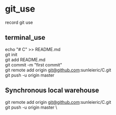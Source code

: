 # git_use
  record git use

## terminal_use
echo "# C" >> README.md \
git init\
git add README.md \
git commit -m "first commit" \
git remote add origin git@github.com:sunleieric/C.git \
git push -u origin master 
## Synchronous local warehouse
git remote add origin git@github.com:sunleieric/C.git \
git push -u origin master \
